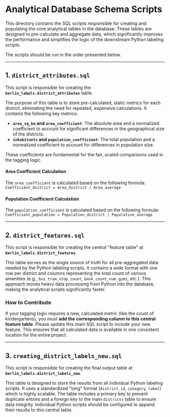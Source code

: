 # Analytical Database Schema Scripts

This directory contains the SQL scripts responsible for creating and populating the core analytical tables in the database. These tables are designed to pre-calculate and aggregate data, which significantly improves the performance and simplifies the logic of the downstream Python labeling scripts.

The scripts should be run in the order presented below.

---
## 1. `district_attributes.sql`

This script is responsible for creating the **`berlin_labels.district_attributes`** table.

The purpose of this table is to store pre-calculated, static metrics for each district, eliminating the need for repeated, expensive calculations. It contains the following key metrics:

* **`area_sq_km` and `area_coefficient`**: The absolute area and a normalized coefficient to account for significant differences in the geographical size of the districts.
* **`inhabitants` and `population_coefficient`**: The total population and a normalized coefficient to account for differences in population size.

These coefficients are fundamental for the fair, scaled comparisons used in the tagging logic.

#### Area Coefficient Calculation
The `area_coefficient` is calculated based on the following formula:
`Coefficient_district = Area_district / Area_average`

#### Population Coefficient Calculation
The `population_coefficient` is calculated based on the following formula:
`Coefficient_population = Population_district / Population_average`

---
## 2. `district_features.sql`

This script is responsible for creating the central "feature table" at **`berlin_labels.district_features`**.

This table serves as the single source of truth for all pre-aggregated data needed by the Python labeling scripts. It contains a wide format with one row per district and columns representing the total count of various amenities (e.g., `bus_tram_stop_count`, `bank_count`, `num_gyms`, etc.). This approach moves heavy data processing from Python into the database, making the analytical scripts significantly faster.

### How to Contribute

If your tagging logic requires a new, calculated metric (like the count of kindergartens), you must **add the corresponding column to this central feature table**. Please update this main SQL script to include your new feature. This ensures that all calculated data is available in one consistent location for the entire project.

---
## 3. `creating_district_labels_new.sql`

This script is responsible for creating the final output table at **`berlin_labels.district_labels_new`**.

This table is designed to store the results from all individual Python labeling scripts. It uses a standardized "long" format (`district_id`, `category`, `label`) which is highly scalable. The table includes a primary key to prevent duplicate entries and a foreign key to the main `districts` table to ensure data integrity. Individual Python scripts should be configured to append their results to this central table.
